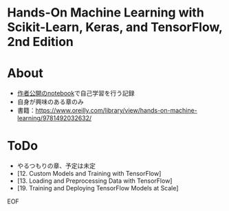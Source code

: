 # Hands-On Machine Learning with Scikit-Learn, Keras, and TensorFlow, 2nd Edition

# About
* [作者公開のnotebook](https://github.com/ageron/handson-ml2)で自己学習を行う記録
* 自身が興味のある章のみ
* 書籍：https://www.oreilly.com/library/view/hands-on-machine-learning/9781492032632/

# ToDo
* やるつもりの章、予定は未定
* [12. Custom Models and Training with TensorFlow]
* [13. Loading and Preprocessing Data with TensorFlow]
* [19. Training and Deploying TensorFlow Models at Scale]

EOF